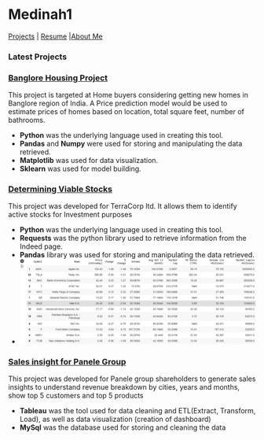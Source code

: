# Medinah1

[Projects](README.md) | [Resume](resume.md) |[About Me](About.md)

### Latest Projects

### [Banglore Housing Project](https://colab.research.google.com/gist/Gongola/5d02997d95c0d3edfea5ff8567ade2f8/banglore-housing.ipynb)
This project is targeted at Home buyers considering getting new homes in Banglore region of India. A Price prediction model would be used to estimate prices of homes based on location, total square feet, number of bathrooms.
- **Python** was the underlying language used in creating this tool.
- **Pandas** and **Numpy** were used for storing and manipulating the data retrieved.
- **Matplotlib** was used for data visualization.
- **Sklearn** was used for model building.


### [Determining Viable Stocks](https://colab.research.google.com/drive/1qyWQ6ok4GtmuuEdAr1L0NY9Gmn2AwOyl#scrollTo=Yc0s9snYJsir)
This project was developed for TerraCorp ltd. It allows them to identify active stocks for Investment purposes
- **Python** was the underlying language used in creating this tool.
- **Requests** was the python library used to retrieve information from the Indeed page.
- **Pandas** library was used for storing and manipulating the data retrieved.
- ![Dataframe showing sort by volume](image.png)


### [Sales insight for Panele Group](https://prod-useast-a.online.tableau.com/#/site/medinah/workbooks/434532?:origin=card_share_link)
This project was developed for Panele group shareholders to generate sales insights to understand revenue breakdown by cities, years and months, show top 5 customers and top 5 products
- **Tableau** was the tool used for data cleaning and ETL(Extract, Transform, Load), as well as data visualization (creation of dashboard)
- **MySql** was the database used for storing and cleaning the data

